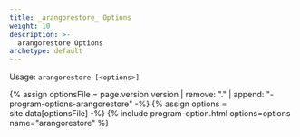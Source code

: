 ```yaml
---
title: _arangorestore_ Options
weight: 10
description: >-
  arangorestore Options
archetype: default
---
```

Usage: `arangorestore [<options>]`

{% assign optionsFile = page.version.version | remove: "." | append: "-program-options-arangorestore" -%}
{% assign options = site.data[optionsFile] -%}
{% include program-option.html options=options name="arangorestore" %}
